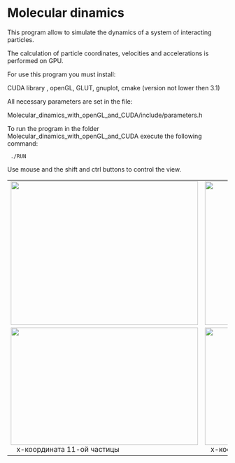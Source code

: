 # Molecular dinamics

This program allow to simulate the dynamics of a system of interacting particles.

The calculation of particle coordinates, velocities and accelerations is performed on GPU.

For use this program you must install:

CUDA library , openGL, GLUT, gnuplot, cmake (version not lower then 3.1) 

All necessary parameters are set in the file:
 
 Molecular_dinamics_with_openGL_and_CUDA/include/parameters.h
 
 
To run the program in the folder Molecular_dinamics_with_openGL_and_CUDA execute the following command:

                 
     ./RUN

Use mouse and the shift and ctrl buttons to control the view.

<table>
  <tbody>
   <tr>
     <td>
       <a href="url"><img src="https://user-images.githubusercontent.com/48961982/55083764-17328400-50b5-11e9-9bea-129329df87bc.png" height="328" width="428" ></a>
     </td>
     <td>
         <a href="url"><img src="https://user-images.githubusercontent.com/48961982/55083763-17328400-50b5-11e9-8855-886322e4e2cb.png" height="328" width="428" ></a>
     </td>
    </tr>
    <tr>
      <td>
        <a href="url"><img src="https://user-images.githubusercontent.com/48961982/55083771-18fc4780-50b5-11e9-80e6-fc3614b33fc0.png" height="268" width="428" ></a>
       <br>    &nbsp;&nbsp;&nbsp;x-координата 11-ой частицы
      </td>
      <td>
         <a href="url"><img src="https://user-images.githubusercontent.com/48961982/55083772-18fc4780-50b5-11e9-8b35-c30fbe03fba3.png" height="268" width="428" ></a>
         <br>   &nbsp;&nbsp;&nbsp;x-координата 12-ой частицы
     </td>
    </tr>
  </tbody>
 </table>
